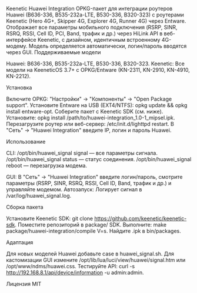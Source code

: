 Keenetic Huawei Integration
OPKG-пакет для интеграции роутеров Huawei (B636-336, B535-232a-LTE, B530-336, B320-323) с роутерами Keenetic (Hero 4G+, Skipper 4G, Explorer 4G, Runner 4G) через Entware. Отображает все параметры мобильного подключения (RSRP, SINR, RSRQ, RSSI, Cell ID, PCI, Band, трафик и др.) через HiLink API в веб-интерфейсе Keenetic, с дизайном, идентичным встроенному 4G-модему. Модель определяется автоматически, логин/пароль вводятся через GUI.
Поддерживаемые модели

Huawei: B636-336, B535-232a-LTE, B530-336, B320-323.
Keenetic: Все модели на KeeneticOS 3.7+ с OPKG/Entware (KN-2311, KN-2910, KN-4910, KN-2212).

Установка

Включите OPKG: "Настройки" → "Компоненты" → "Open Package support".
Установите Entware на USB (EXT4/NTFS): opkg update && opkg install entware-opt.
Соберите пакет с Keenetic SDK (см. ниже).
Установите: opkg install /path/to/huawei-integration_1.0-1_mipsel.ipk.
Перезагрузите роутер или веб-сервер: /etc/init.d/lighttpd restart.
В "Сеть" → "Huawei Integration" введите IP, логин и пароль Huawei.

Использование

CLI:
/opt/bin/huawei_signal signal — все параметры сигнала.
/opt/bin/huawei_signal status — статус соединения.
/opt/bin/huawei_signal reboot — перезагрузка модема.


GUI: В "Сеть" → "Huawei Integration" введите логин/пароль, смотрите параметры (RSRP, SINR, RSRQ, RSSI, Cell ID, Band, трафик и др.) и управляйте модемом.
Автозапуск: Логирует сигнал в /var/log/huawei_signal.log.

Сборка пакета

Установите Keenetic SDK: git clone https://github.com/keenetic/keenetic-sdk.
Поместите репозиторий в package/ SDK.
Выполните: make package/huawei-integration/compile V=s.
Найдите .ipk в bin/packages.

Адаптация

Для новых моделей Huawei добавьте case в huawei_signal.sh.
Для кастомизации GUI измените /opt/lib/lua/luci/view/huawei/signal.htm или /opt/www/ndms/huawei.css.
Тестируйте API: curl -s http://192.168.8.1/api/device/information -u admin:admin.

Лицензия
MIT
